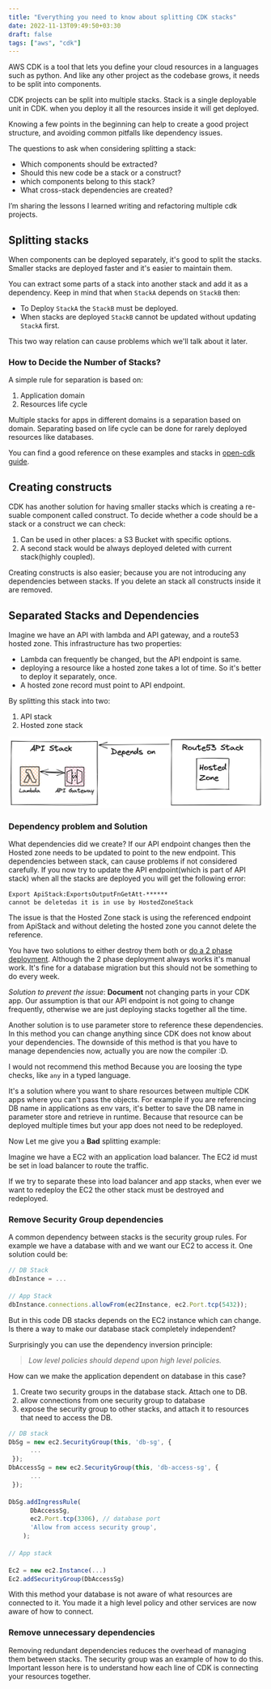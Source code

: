 ```yaml
---
title: "Everything you need to know about splitting CDK stacks"
date: 2022-11-13T09:49:50+03:30
draft: false
tags: ["aws", "cdk"]
---
```


AWS CDK is a tool that lets you define your cloud resources
in a languages such as python.
And like any other project as the codebase grows, it needs to be split into components.

CDK projects can be split into multiple stacks.
Stack is a single deployable unit in CDK.
when you deploy it all the resources inside it will get deployed.

Knowing a few points in the beginning can help to create a good project structure,
and avoiding common pitfalls like dependency issues.

The questions to ask when considering splitting a stack:

- Which components should be extracted?
- Should this new code be a stack or a construct?
- which components belong to this stack?
- What cross-stack dependencies are created?

I’m sharing the lessons I learned writing and refactoring multiple cdk projects.

## Splitting stacks

When components can be deployed separately, it's good to split the stacks.
Smaller stacks are deployed faster and it's easier to maintain them.

You can extract some parts of a stack into another stack and add it as a dependency.
Keep in mind that when `StackA` depends on `StackB` then:

- To Deploy `StackA` the `StackB` must be deployed.
- When stacks are deployed `StackB` cannot be updated without updating `StackA` first.

This two way relation can cause problems which we'll talk about it later.

### How to Decide the Number of Stacks?

A simple rule for separation is based on:

1. Application domain
2. Resources life cycle

Multiple stacks for apps in different domains is a separation based on domain.
Separating based on life cycle can be done for rarely deployed resources like databases.

You can find a good reference on these examples and stacks in
[open-cdk guide](https://github.com/kevinslin/open-cdk#stacks).

## Creating constructs

CDK has another solution for having smaller stacks
which is creating a re-suable component called construct.
To decide whether a code should be a stack or a construct we can check:

1. Can be used in other places: a S3 Bucket with specific options.
2. A second stack would be always deployed deleted with current stack(highly coupled).

Creating constructs is also easier;
because you are not introducing any dependencies between stacks.
If you delete an stack all constructs inside it are removed.

## Separated Stacks and Dependencies

Imagine we have an API with lambda and API gateway, and a route53 hosted zone.
This infrastructure has two properties:

- Lambda can frequently be changed, but the API endpoint is same.
- deploying a resource like a hosted zone takes a lot of time.
  So it's better to deploy it separately, once.
- A hosted zone record must point to API endpoint.

By splitting this stack into two:

1. API stack
2. Hosted zone stack

![example-cdk-stack](/example-cdk-stack-deps.excalidraw.png)

### Dependency problem and Solution

What dependencies did we create?
If our API endpoint changes then the Hosted zone needs to be updated
to point to the new endpoint.
This dependencies between stack, can cause problems if not considered carefully.
If you now try to update the API endpoint(which is part of API stack)
when all the stacks are deployed you will get the following error:

```text
Export ApiStack:ExportsOutputFnGetAtt-******
cannot be deletedas it is in use by HostedZoneStack
```

The issue is that the Hosted Zone stack is using the referenced endpoint
from ApiStack and without deleting the hosted zone you cannot delete the reference.

You have two solutions to either destroy them both or [do a 2 phase deployment](https://github.com/aws/aws-cdk/tree/main/packages/aws-cdk-lib#removing-automatic-cross-stack-references).
Although the 2 phase deployment always works it's manual work.
It's fine for a database migration but this should not be something to do every week.

_Solution to prevent the issue_:
**Document** not changing parts in your CDK app.
Our assumption is that our API endpoint is not going to change frequently,
otherwise we are just deploying stacks together all the time.

Another solution is to use parameter store to reference these dependencies.
In this method you can change anything since CDK does not know about your dependencies.
The downside of this method is that you have to manage dependencies now,
actually you are now the compiler :D.

I would not recommend this method Because you are loosing the type checks,
like `any` in a typed language.

It's a solution where you want to share resources between multiple CDK apps where
you can't pass the objects.
For example if you are referencing DB name in applications as env vars,
it's better to save the DB name in parameter store and retrieve in runtime.
Because that resource can be deployed multiple times but your app does not need
to be redeployed.

Now Let me give you a **Bad** splitting example:

Imagine we have a EC2 with an application load balancer.
The EC2 id must be set in load balancer to route the traffic.

If we try to separate these into load balancer and app stacks,
when ever we want to redeploy the EC2 the other stack must be destroyed and redeployed.

### Remove Security Group dependencies

A common dependency between stacks is the security group rules.
For example we have a database with and we want our EC2 to access it.
One solution could be:

```javascript
// DB Stack
dbInstance = ...

// App Stack
dbInstance.connections.allowFrom(ec2Instance, ec2.Port.tcp(5432));
```

But in this code DB stacks depends on the EC2 instance which can change.
Is there a way to make our database stack completely independent?

Surprisingly you can use the dependency inversion principle:

> _Low level policies should depend upon high level policies._

How can we make the application dependent on database in this case?

1. Create two security groups in the database stack. Attach one to DB.
2. allow connections from one security group to database
3. expose the security group to other stacks,
   and attach it to resources that need to access the DB.

```typescript
// DB stack
DbSg = new ec2.SecurityGroup(this, 'db-sg', {
      ...
 });
DbAccessSg = new ec2.SecurityGroup(this, 'db-access-sg', {
      ...
 });

DbSg.addIngressRule(
      DbAccessSg,
      ec2.Port.tcp(3306), // database port
      'Allow from access security group',
    );

// App stack

Ec2 = new ec2.Instance(...)
Ec2.addSecurityGroup(DbAccessSg)

```

With this method your database is not aware of what resources are connected to it.
You made it a high level policy and other services are now aware of how to connect.

### Remove unnecessary dependencies

Removing redundant dependencies reduces the overhead of managing them between stacks.
The security group was an example of how to do this.
Important lesson here is to understand how each line of
CDK is connecting your resources together.
